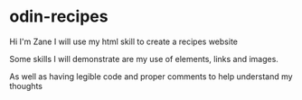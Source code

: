 # odin-recipes
Hi I'm Zane
I will use my html skill
to create a recipes website

Some skills I will demonstrate are my 
use of elements, links and images. 

As well as having legible code
and proper comments to help understand my thoughts